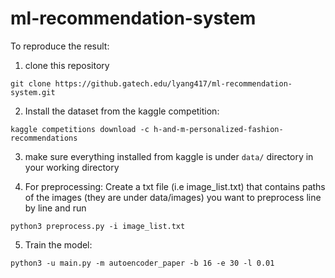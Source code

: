 # ml-recommendation-system

To reproduce the result:

1. clone this repository
  ```
  git clone https://github.gatech.edu/lyang417/ml-recommendation-system.git
  ```

2. Install the dataset from the kaggle competition: 
  ```
  kaggle competitions download -c h-and-m-personalized-fashion-recommendations
  ```
  
3. make sure everything installed from kaggle is under ```data/``` directory in your working directory


4. For preprocessing: Create a txt file (i.e image_list.txt)  that contains paths of the images (they are under data/images) you want to preprocess line by   line and run
  ```
  python3 preprocess.py -i image_list.txt
  ```

5. Train the model: 
  ```
  python3 -u main.py -m autoencoder_paper -b 16 -e 30 -l 0.01
  ```
